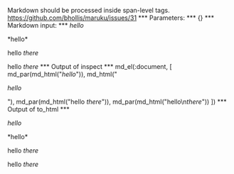 Markdown should be processed inside span-level tags. https://github.com/bhollis/maruku/issues/31
*** Parameters: ***
{}
*** Markdown input: ***
<span>*hello*</span>

<p><span>*hello*</span></p>

<span>hello <span>*there*</span></span>

<span>hello
<span>*there*</span></span>
*** Output of inspect ***
md_el(:document, [
  md_par(md_html("<span>*hello*</span>")),
  md_html("<p><span>*hello*</span></p>"),
  md_par(md_html("<span>hello <span>*there*</span></span>")),
  md_par(md_html("<span>hello\n<span>*there*</span></span>"))
])
*** Output of to_html ***
<p><span><em>hello</em></span></p>
<p><span>*hello*</span></p>
<p><span>hello <span><em>there</em></span></span></p>
<p><span>hello
<span><em>there</em></span></span></p>